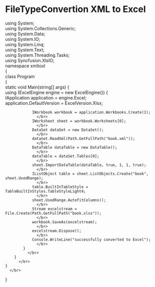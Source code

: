 # FileTypeConvertion XML to Excel

using System;
</br>
using System.Collections.Generic;
</br>
using System.Data;
</br>
using System.IO;
</br>
using System.Linq;
</br>
using System.Text;
</br>
using System.Threading.Tasks;
</br>
using Syncfusion.XlsIO;
</br>
namespace xmltoxl
</br>
{
</br>
    class Program
    </br>
    {
    </br>
        static void Main(string[] args)
        {
          </br>
            using (ExcelEngine engine = new ExcelEngine())
            {
              </br>
                IApplication application = engine.Excel;
                  </br>
                application.DefaultVersion = ExcelVersion.Xlsx;
                  </br>

                IWorkbook workbook = application.Workbooks.Create(1);
                  </br>
                IWorksheet sheet = workbook.Worksheets[0];
                  </br>
                DataSet dataSet = new DataSet();
                  </br>
                dataSet.ReadXml(Path.GetFullPath("book.xml"));
                  </br>
                DataTable dataTable = new DataTable();
                  </br>
                dataTable = dataSet.Tables[0];
                  </br>
                sheet.ImportDataTable(dataTable, true, 1, 1, true);
                  </br>
                IListObject table = sheet.ListObjects.Create("book", sheet.UsedRange);
                  </br>
                table.BuiltInTableStyle = TableBuiltInStyles.TableStyleLight4;
                  </br>
                sheet.UsedRange.AutofitColumns();
                  </br>
                Stream excelstream = File.Create(Path.GetFullPath("book.xlsx"));
                  </br>
                workbook.SaveAs(excelstream);
                  </br>
                excelstream.Dispose();
                  </br>
                Console.WriteLine("successfully converted to Excel");
                  </br>
            }
              </br>
        }
          </br>
    }
      </br>
}
